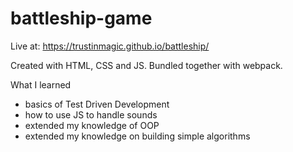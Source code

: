 # battleship-game

Live at: https://trustinmagic.github.io/battleship/

Created with HTML, CSS and JS. Bundled together with webpack.

What I learned

- basics of Test Driven Development
- how to use JS to handle sounds 
- extended my knowledge of OOP
- extended my knowledge on building simple algorithms